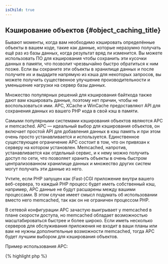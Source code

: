 ```yaml
---
isChild: true
---
```


## Кэширование объектов {#object_caching_title}

Бывают моменты, когда вам необходимо кэшировать определённые объекты в вашем коде, такие как данные, которые неразумно получать ещё раз из базы данных, когда результат вряд ли изменится. Вы можете использовать ПО для кэширования чтобы сохранить эти кусочки данных в памяти, что позволит чрезвычайно быстро обратиться к ним позже. Если вы сохраните эти объекты в хранилище данных и после получите их и выдадите напрямую из кэша для некоторых запросов, вы можете получить существенное улучшение производительности и уменьшение нагрузки на сервер базы данных.

Множество популярных решений для кэширования байткода также дают вам кэшировать данные, поэтому нет причин, чтобы не воспользоваться ими. APC, XCache и WinCache предоставляют API для сохранения данных из вашего PHP кода в свой кэш в памяти.

Самыми популярными системами кэширования объектов являются APC и memcached. APC &mdash; идеальный выбор для кэширования объектов, он включает простой API для добавления данных в кэш память и при этом очень просто устанавливается и используется. Единственное существующее ограничение APC состоит в том, что он привязан к серверу на котором установлен. Memcached, напротив, устанавливается как отдельный сервис, и к нему можно получить доступ по сети, что позволяет хранить объекты в очень быстром централизованном хранилище данных и множество других систем могут получать эти данные из него.

Учтите, если PHP запущен как (Fast-)CGI приложение внутри вашего веб-сервера, то каждый PHP процесс будет иметь собственный кэш, например, APC данные не будут расшарены между вашими процессами. В этом случае имеет смысл подумать об использовании вместо него memcached, так как он не ограничен процессом PHP.

В сетевой конфигурации APC зачастую выигрывает у memcached в плане скорости доступа, но memcached обладает возможностью масштабироваться быстрее и более широко. Если иметь несколько серверов для обслуживания приложения не входит в ваши планы или вам не нужны дополнительные возможности memcached, тогда APC будет лучшим выбором для кэширования объектов.

Пример использования APC:

{% highlight php %}
<?php
// проверяем есть ли данные, сохраненные как 'expensive_data' в кэше
$data = apc_fetch('expensive_data');
if ($data === false) {
    // данных нет в кэше; сохраняем результат вызова функции для дальнейшего использования
    apc_add('expensive_data', $data = get_expensive_data());
}

print_r($data);
{% endhighlight %}

Подробнее о популярных системах кэширования объектов:

* [Функции APC](http://php.net/manual/ru/ref.apc.php)
* [Memcached](http://memcached.org/)
* [Redis](http://redis.io/)
* [XCache API](http://xcache.lighttpd.net/wiki/XcacheApi)
* [Функции WinCache](http://www.php.net/manual/ru/ref.wincache.php)
